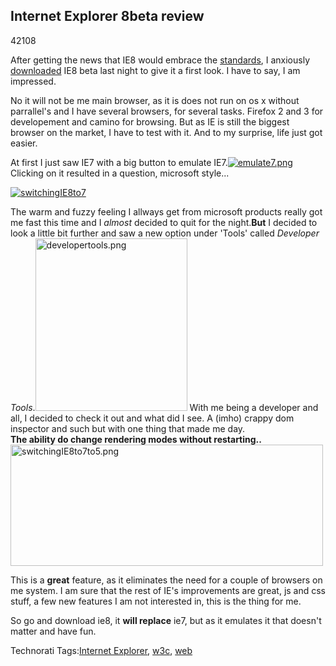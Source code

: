 <article><h2>Internet Explorer 8beta review</h2><time><span class="day">4</span><span class="month">2</span><span class="year">108</span></time><p>After getting the news that IE8 would embrace the <a href="http://www.w3.org/">standards</a>, I anxiously <a href="http://www.microsoft.com/windows/products/winfamily/ie/ie8/readiness/Install.htm">downloaded</a> IE8 beta last night to give it a first look. I have to say, I am impressed.</p><p>No it will not be me main browser, as it is does not run on os x without parrallel's and I have several browsers, for several tasks. Firefox 2 and 3 for developement and camino for browsing. But as IE is still the biggest browser on the market, I have to test with it. And to my surprise, life just got easier.</p><p>At first I just saw IE7 with a big button to emulate IE7.<a href="http://www.flickr.com/photos/57462165@N00/2314342738" title="View 'emulate7.png' on Flickr.com"><img src="http://static.flickr.com/2160/2314342738_2e00a97510.jpg" alt="emulate7.png" /></a><br /> Clicking on it resulted in a question, microsoft style...</p><a href="http://www.flickr.com/photos/57462165@N00/2312357603" title="View 'switchingIE8to7' on Flickr.com" ><img src="http://farm4.static.flickr.com/3200/2312357603_e38c46f603.jpg" alt="switchingIE8to7" /></a><p>The warm and fuzzy feeling I allways get from microsoft products really got me fast this time and I <em>almost</em> decided to quit for the night.<strong>But</strong> I decided to look a little bit further and saw a new option under 'Tools' called <em>Developer Tools</em>.<a href="http://www.flickr.com/photos/57462165@N00/2312382027" title="View 'developertools.png' on Flickr.com"><img src="http://farm4.static.flickr.com/3079/2312382027_56d07a6457.jpg" alt="developertools.png" border="0" width="243" height="276" /></a> With me being a developer and all, I decided to check it out and what did I see. A (imho) crappy dom inspector and such but with one thing that made me day. <br /><strong>The ability do change rendering modes without restarting..</strong><a href="http://www.flickr.com/photos/57462165@N00/2313192040" title="View 'switchingIE8to7to5.png' on Flickr.com"><img src="http://farm4.static.flickr.com/3147/2313192040_1a6a0b587a.jpg" alt="switchingIE8to7to5.png" border="0" width="500" height="194" /></a></p><p>This is a <strong>great</strong> feature, as it eliminates the need for a couple of browsers on me system. I am sure that the rest of IE's improvements are great, js and css stuff, a few new features I am not interested in, this is the thing for me.</p><p>So go and download ie8, it <strong>will replace</strong> ie7, but as it emulates it that doesn't matter and have fun.</p><!-- Technorati Tags Start --><p>Technorati Tags:<a href="http://technorati.com/tag/Internet%20Explorer" rel="tag">Internet Explorer</a>, <a href="http://technorati.com/tag/w3c" rel="tag">w3c</a>, <a href="http://technorati.com/tag/web" rel="tag">web</a></p><!-- Technorati Tags End --></article>